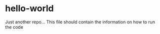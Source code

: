 # hello-world
Just another repo...
This file should contain the information on how to run the code

